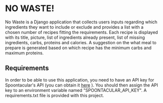 # NO WASTE!

No Waste is a Django application that collects users inputs regarding which ingredients they want to include or exclude and provides a list with a chosen number of recipes fitting the requirements.
Each recipe is displayed with its title, picture, list of ingredients already present, list of missing ingredients, carbs, proteins and calories. A suggestion on the what meal to prepare is generated based on which recipe has the minimum carbs and maximum proteins. 

## Requirements

In order to be able to use this application, you need to have an API key for Spoontacular's API (you can obtain it [here](https://spoonacular.com/food-api/) ). You should then assign the API key to an environment variable named "SPOONTACULAR_API_KEY".
A requirements.txt file is provided with this project.

